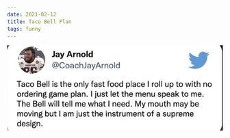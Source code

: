 ```yaml
---
date: 2021-02-12
title: Taco Bell Plan
tags: funny
---
```


![tacobellplan.png](https://raw.githubusercontent.com/muneer78/muneer78.github.io/master/images/tacobellplan.png)
